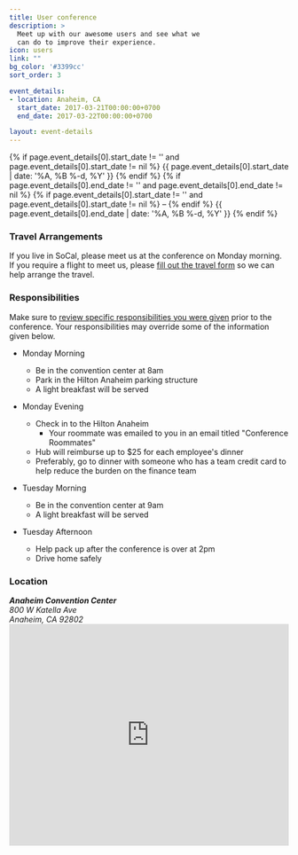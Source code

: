 ```yaml
---
title: User conference
description: >
  Meet up with our awesome users and see what we
  can do to improve their experience.
icon: users
link: ""
bg_color: '#3399cc'
sort_order: 3

event_details:
- location: Anaheim, CA
  start_date: 2017-03-21T00:00:00+0700
  end_date: 2017-03-22T00:00:00+0700

layout: event-details
---
```


<p>
  {% if page.event_details[0].start_date != '' and page.event_details[0].start_date != nil %}
    <time datetime="{{ page.event_details[0].start_date | date: '%FT%T%:z' }}" class="start-date">
      {{ page.event_details[0].start_date | date: '%A, %B %-d, %Y' }}
    </time>
  {% endif %}
  {% if page.event_details[0].end_date != '' and page.event_details[0].end_date != nil %}
    {% if page.event_details[0].start_date != '' and page.event_details[0].start_date != nil %}
    &ndash;
    {% endif %}
    <time datetime="{{ page.event_details[0].end_date | date: '%FT%T%:z' }}" class="end-date">
      {{ page.event_details[0].end_date | date: '%A, %B %-d, %Y' }}
    </time>
  {% endif %}
</p>

### Travel Arrangements

If you live in SoCal, please meet us at the conference on Monday morning.  If you require a flight to meet us, please [fill out the travel form](#) so we can help arrange the travel.

### Responsibilities

Make sure to [review specific responsibilities you were given](#) prior to the conference.  Your responsibilities may override some of the information given below.

- Monday Morning
  - Be in the convention center at 8am
  - Park in the Hilton Anaheim parking structure
  - A light breakfast will be served

- Monday Evening
  - Check in to the Hilton Anaheim
    - Your roommate was emailed to you in an email titled "Conference Roommates"
  - Hub will reimburse up to $25 for each employee's dinner
  - Preferably, go to dinner with someone who has a team credit card to help reduce the burden on the finance team

- Tuesday Morning
  - Be in the convention center at 9am
  - A light breakfast will be served

- Tuesday Afternoon
  - Help pack up after the conference is over at 2pm
  - Drive home safely

### Location

<address>
  <strong>Anaheim Convention Center</strong><br />
  800 W Katella Ave<br />
  Anaheim, CA 92802
</address>

<iframe width="100%" height="400" frameborder="0" style="border:0" src="https://www.google.com/maps/embed/v1/place?q=place_id:ChIJPSkYXt7X3IARFClnE7qisj4&zoom=14&key=AIzaSyDufBzDi-Hg1O0ELSijlFmo4oG90fZg5fQ" allowfullscreen></iframe>
